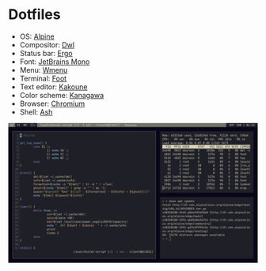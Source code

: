 # Dotfiles

- OS: [Alpine](https://www.alpinelinux.org)
- Compositor: [Dwl](https://codeberg.org/dwl/dwl)
- Status bar: [Ergo](https://github.com/d4yr41n/ergo)
- Font: [JetBrains Mono](https://github.com/JetBrains/JetBrainsMono)
- Menu: [Wmenu](https://codeberg.org/adnano/wmenu)
- Terminal: [Foot](https://codeberg.org/dnkl/foot)
- Text editor: [Kakoune](https://kakoune.org)
- Color scheme: [Kanagawa](https://github.com/d4yr41n/payne)
- Browser: [Chromium](https://github.com/chromium/chromium)
- Shell: [Ash](https://busybox.net)

![screenshot](screenshot.png)
